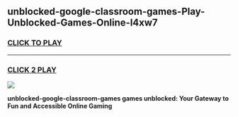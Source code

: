 
## unblocked-google-classroom-games-Play-Unblocked-Games-Online-l4xw7
<h3>
<a href="https://premium76.site?title=unblocked-google-classroom-games&ref=25A">CLICK TO PLAY</a></h3>
<hr>

<h3>
<a href="https://premium76.site?title=unblocked-google-classroom-games&ref=25A">CLICK 2 PLAY</a>
  
</h3>

<a href="https://premium76.site?title=unblocked-google-classroom-games&ref=25A"><img src="https://clearcache.store/games.png"></a>


**unblocked-google-classroom-games games unblocked: Your Gateway to Fun and Accessible Online Gaming**
